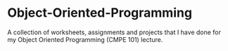 # Object-Oriented-Programming
A collection of worksheets, assignments and projects that I have done for my Object Oriented Programming (CMPE 101) lecture.
